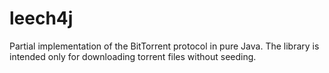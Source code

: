 # leech4j
Partial implementation of the BitTorrent protocol in pure Java. The library is intended only for downloading torrent files without seeding.
